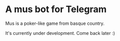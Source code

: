 # A mus bot for Telegram

Mus is a poker-like game from basque country.

It's currently under development.
Come back later :\)
